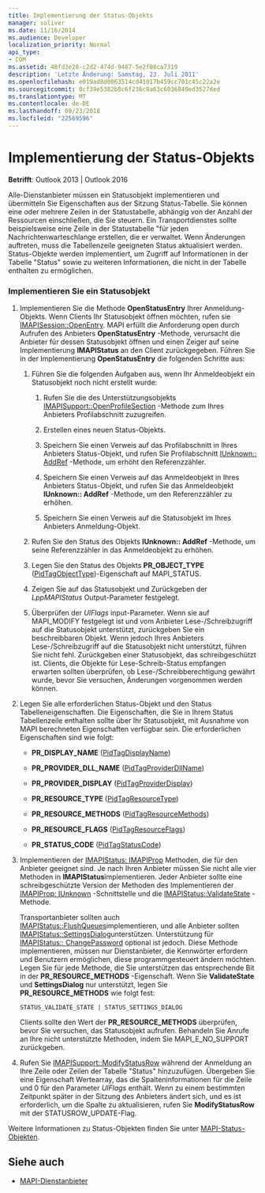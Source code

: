 ```yaml
---
title: Implementierung der Status-Objekts
manager: soliver
ms.date: 11/16/2014
ms.audience: Developer
localization_priority: Normal
api_type:
- COM
ms.assetid: 48fd3e28-c2d2-474d-9487-5e2f08ca7319
description: 'Letzte Änderung: Samstag, 23. Juli 2011'
ms.openlocfilehash: e019ad8d0063514cd41017b459cc701c45c22a2e
ms.sourcegitcommit: 0cf39e5382b8c6f236c8a63c6036849ed3527ded
ms.translationtype: MT
ms.contentlocale: de-DE
ms.lasthandoff: 08/23/2018
ms.locfileid: "22569596"
---
```

# <a name="status-object-implementation"></a>Implementierung der Status-Objekts

**Betrifft**: Outlook 2013 | Outlook 2016 
  
Alle-Dienstanbieter müssen ein Statusobjekt implementieren und übermitteln Sie Eigenschaften aus der Sitzung Status-Tabelle. Sie können eine oder mehrere Zeilen in der Statustabelle, abhängig von der Anzahl der Ressourcen einschließen, die Sie steuern. Ein Transportdienstes sollte beispielsweise eine Zeile in der Statustabelle "für jeden Nachrichtenwarteschlange erstellen, die er verwaltet. Wenn Änderungen auftreten, muss die Tabellenzeile geeigneten Status aktualisiert werden. Status-Objekte werden implementiert, um Zugriff auf Informationen in der Tabelle "Status" sowie zu weiteren Informationen, die nicht in der Tabelle enthalten zu ermöglichen.
  
### <a name="to-implement-a-status-object"></a>Implementieren Sie ein Statusobjekt

1. Implementieren Sie die Methode **OpenStatusEntry** Ihrer Anmeldung-Objekts. Wenn Clients Ihr Statusobjekt öffnen möchten, rufen sie [IMAPISession::OpenEntry](imapisession-openentry.md). MAPI erfüllt die Anforderung open durch Aufrufen des Anbieters **OpenStatusEntry** -Methode, verursacht die Anbieter für dessen Statusobjekt öffnen und einen Zeiger auf seine Implementierung **IMAPIStatus** an den Client zurückgegeben. Führen Sie in der Implementierung **OpenStatusEntry** die folgenden Schritte aus: 
    
   1. Führen Sie die folgenden Aufgaben aus, wenn Ihr Anmeldeobjekt ein Statusobjekt noch nicht erstellt wurde:
    
      1. Rufen Sie die des Unterstützungsobjekts [IMAPISupport::OpenProfileSection](imapisupport-openprofilesection.md) -Methode zum Ihres Anbieters Profilabschnitt zuzugreifen. 
          
      2. Erstellen eines neuen Status-Objekts.
          
      3. Speichern Sie einen Verweis auf das Profilabschnitt in Ihres Anbieters Status-Objekt, und rufen Sie Profilabschnitt [IUnknown:: AddRef](http://msdn.microsoft.com/library/b4316efd-73d4-4995-b898-8025a316ba63%28Office.15%29.aspx) -Methode, um erhöht den Referenzzähler. 
          
      4. Speichern Sie einen Verweis auf das Anmeldeobjekt in Ihres Anbieters Status-Objekt, und rufen Sie das Anmeldeobjekt **IUnknown:: AddRef** -Methode, um den Referenzzähler zu erhöhen. 
          
      5. Speichern Sie einen Verweis auf die Statusobjekt im Ihres Anbieters Anmeldung-Objekt.
    
   2. Rufen Sie den Status des Objekts **IUnknown:: AddRef** -Methode, um seine Referenzzähler in das Anmeldeobjekt zu erhöhen. 
    
   3. Legen Sie den Status des Objekts **PR_OBJECT_TYPE** ([PidTagObjectType](pidtagobjecttype-canonical-property.md))-Eigenschaft auf MAPI_STATUS.
    
   4. Zeigen Sie auf das Statusobjekt und Zurückgeben der _LppMAPIStatus_ Output-Parameter festgelegt. 
    
   5. Überprüfen der _UlFlags_ input-Parameter. Wenn sie auf MAPI_MODIFY festgelegt ist und vom Anbieter Lese-/Schreibzugriff auf die Statusobjekt unterstützt, zurückgeben Sie ein beschreibbaren Objekt. Wenn jedoch Ihres Anbieters Lese-/Schreibzugriff auf die Statusobjekt nicht unterstützt, führen Sie nicht fehl. Zurückgeben einer Statusobjekt, das schreibgeschützt ist. Clients, die Objekte für Lese-Schreib-Status empfangen erwarten sollten überprüfen, ob Lese-/Schreibberechtigung gewährt wurde, bevor Sie versuchen, Änderungen vorgenommen werden können. 
    
2. Legen Sie alle erforderlichen Status-Objekt und den Status Tabelleneigenschaften. Die Eigenschaften, die Sie in Ihrem Status Tabellenzeile enthalten sollte über Ihr Statusobjekt, mit Ausnahme von MAPI berechneten Eigenschaften verfügbar sein. Die erforderlichen Eigenschaften sind wie folgt:
    
   - **PR_DISPLAY_NAME** ([PidTagDisplayName](pidtagdisplayname-canonical-property.md))
    
   - **PR_PROVIDER_DLL_NAME** ([PidTagProviderDllName](pidtagproviderdllname-canonical-property.md))
    
   - **PR_PROVIDER_DISPLAY** ([PidTagProviderDisplay](pidtagproviderdisplay-canonical-property.md))
    
   - **PR_RESOURCE_TYPE** ([PidTagResourceType](pidtagresourcetype-canonical-property.md))
    
   - **PR_RESOURCE_METHODS** ([PidTagResourceMethods](pidtagresourcemethods-canonical-property.md))
    
   - **PR_RESOURCE_FLAGS** ([PidTagResourceFlags](pidtagresourceflags-canonical-property.md))
    
   - **PR_STATUS_CODE** ([PidTagStatusCode](pidtagstatuscode-canonical-property.md))
    
3. Implementieren der [IMAPIStatus: IMAPIProp](imapistatusimapiprop.md) Methoden, die für den Anbieter geeignet sind. Je nach Ihren Anbieter müssen Sie nicht alle vier Methoden in **IMAPIStatus**implementieren. Jeder Anbieter sollte eine schreibgeschützte Version der Methoden des Implementieren der [IMAPIProp: IUnknown](imapipropiunknown.md) -Schnittstelle und die [IMAPIStatus::ValidateState](imapistatus-validatestate.md) -Methode. 

   Transportanbieter sollten auch [IMAPIStatus::FlushQueues](imapistatus-flushqueues.md)implementieren, und alle Anbieter sollten [IMAPIStatus::SettingsDialog](imapistatus-settingsdialog.md)unterstützen. Unterstützung für [IMAPIStatus:: ChangePassword](imapistatus-changepassword.md) optional ist jedoch. Diese Methode implementieren, müssen nur Dienstanbieter, die Kennwörter erfordern und Benutzern ermöglichen, diese programmgesteuert ändern möchten. Legen Sie für jede Methode, die Sie unterstützen das entsprechende Bit in der **PR_RESOURCE_METHODS** -Eigenschaft. Wenn Sie **ValidateState** und **SettingsDialog** nur unterstützt, legen Sie **PR_RESOURCE_METHODS** wie folgt fest: 
    
   `STATUS_VALIDATE_STATE | STATUS_SETTINGS_DIALOG`
    
   Clients sollte den Wert der **PR_RESOURCE_METHODS** überprüfen, bevor Sie versuchen, das Statusobjekt aufrufen. Behandeln Sie Anrufe an Ihre nicht unterstützte Methoden, indem Sie MAPI_E_NO_SUPPORT zurückgeben. 
    
4. Rufen Sie [IMAPISupport::ModifyStatusRow](imapisupport-modifystatusrow.md) während der Anmeldung an Ihre Zeile oder Zeilen der Tabelle "Status" hinzuzufügen. Übergeben Sie eine Eigenschaft Wertearray, das die Spalteninformationen für die Zeile und 0 für den Parameter _UlFlags_ enthält. Wenn zu einem bestimmten Zeitpunkt später in der Sitzung des Anbieters ändert sich, und es ist erforderlich, um die Spalte zu aktualisieren, rufen Sie **ModifyStatusRow** mit der STATUSROW_UPDATE-Flag. 
    
Weitere Informationen zu Status-Objekten finden Sie unter [MAPI-Status-Objekten](mapi-status-objects.md).
  
## <a name="see-also"></a>Siehe auch

- [MAPI-Dienstanbieter](mapi-service-providers.md)

